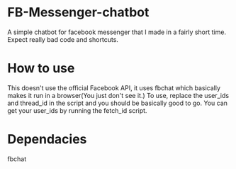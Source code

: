 # FB-Messenger-chatbot
A simple chatbot for facebook messenger that I made in a fairly short time. Expect really bad code and shortcuts. 

# How to use
This doesn't use the official Facebook API, it uses fbchat which basically makes it run in a browser(You just don't see it.)
To use, replace the user_ids and thread_id in the script and you should be basically good to go. You can get your user_ids by running the fetch_id script.

# Dependacies
fbchat
